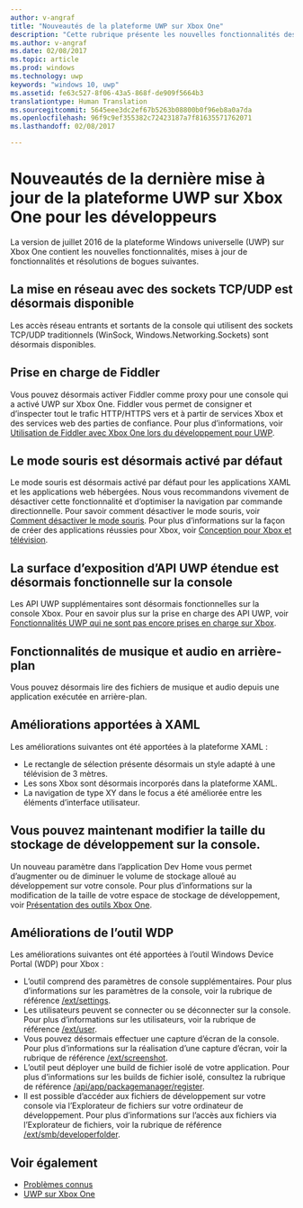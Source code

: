 ```yaml
---
author: v-angraf
title: "Nouveautés de la plateforme UWP sur Xbox One"
description: "Cette rubrique présente les nouvelles fonctionnalités des applications UWP sur Xbox One."
ms.author: v-angraf
ms.date: 02/08/2017
ms.topic: article
ms.prod: windows
ms.technology: uwp
keywords: "windows 10, uwp"
ms.assetid: fe63c527-8f06-43a5-868f-de909f5664b3
translationtype: Human Translation
ms.sourcegitcommit: 5645eee3dc2ef67b5263b08800b0f96eb8a0a7da
ms.openlocfilehash: 96f9c9ef355382c72423187a7f81635571762071
ms.lasthandoff: 02/08/2017

---
```


# <a name="whats-new-for-developers-in-the-latest-update-of-uwp-on-xbox-one"></a>Nouveautés de la dernière mise à jour de la plateforme UWP sur Xbox One pour les développeurs

La version de juillet 2016 de la plateforme Windows universelle (UWP) sur Xbox One contient les nouvelles fonctionnalités, mises à jour de fonctionnalités et résolutions de bogues suivantes.

## <a name="networking-using-tcpudp-sockets-is-now-available"></a>La mise en réseau avec des sockets TCP/UDP est désormais disponible  
Les accès réseau entrants et sortants de la console qui utilisent des sockets TCP/UDP traditionnels (WinSock, Windows.Networking.Sockets) sont désormais disponibles.

## <a name="fiddler-support"></a>Prise en charge de Fiddler
Vous pouvez désormais activer Fiddler comme proxy pour une console qui a activé UWP sur Xbox One. Fiddler vous permet de consigner et d’inspecter tout le trafic HTTP/HTTPS vers et à partir de services Xbox et des services web des parties de confiance. Pour plus d’informations, voir [Utilisation de Fiddler avec Xbox One lors du développement pour UWP](uwp-fiddler.md).

## <a name="mouse-mode-is-now-enabled-by-default"></a>Le mode souris est désormais activé par défaut
Le mode souris est désormais activé par défaut pour les applications XAML et les applications web hébergées.
Nous vous recommandons vivement de désactiver cette fonctionnalité et d’optimiser la navigation par commande directionnelle.
Pour savoir comment désactiver le mode souris, voir [Comment désactiver le mode souris](how-to-disable-mouse-mode.md).
Pour plus d’informations sur la façon de créer des applications réussies pour Xbox, voir [Conception pour Xbox et télévision](../input-and-devices/designing-for-tv.md#mouse-mode).

## <a name="extended-uwp-api-surface-area-is-now-functional-on-the-console"></a>La surface d’exposition d’API UWP étendue est désormais fonctionnelle sur la console
Les API UWP supplémentaires sont désormais fonctionnelles sur la console Xbox. Pour en savoir plus sur la prise en charge des API UWP, voir [Fonctionnalités UWP qui ne sont pas encore prises en charge sur Xbox](http://go.microsoft.com/fwlink/p/?LinkID=760755). 

## <a name="background-music-and-audio-capabilities"></a>Fonctionnalités de musique et audio en arrière-plan
Vous pouvez désormais lire des fichiers de musique et audio depuis une application exécutée en arrière-plan.

## <a name="xaml-improvements"></a>Améliorations apportées à XAML
Les améliorations suivantes ont été apportées à la plateforme XAML :
-    Le rectangle de sélection présente désormais un style adapté à une télévision de 3 mètres.
-    Les sons Xbox sont désormais incorporés dans la plateforme XAML.
-    La navigation de type XY dans le focus a été améliorée entre les éléments d’interface utilisateur. 

## <a name="you-can-now-change-the-size-of-allocated-developer-storage-on-the-console"></a>Vous pouvez maintenant modifier la taille du stockage de développement sur la console.
Un nouveau paramètre dans l’application Dev Home vous permet d’augmenter ou de diminuer le volume de stockage alloué au développement sur votre console. Pour plus d’informations sur la modification de la taille de votre espace de stockage de développement, voir [Présentation des outils Xbox One](introduction-to-xbox-tools.md).

## <a name="wdp-tool-enhancements"></a>Améliorations de l’outil WDP
Les améliorations suivantes ont été apportées à l’outil Windows Device Portal (WDP) pour Xbox :
 - L’outil comprend des paramètres de console supplémentaires. Pour plus d’informations sur les paramètres de la console, voir la rubrique de référence [/ext/settings](wdp-xboxsettings-api.md). 
 - Les utilisateurs peuvent se connecter ou se déconnecter sur la console. Pour plus d’informations sur les utilisateurs, voir la rubrique de référence [/ext/user](wdp-user-management.md).
 - Vous pouvez désormais effectuer une capture d’écran de la console. Pour plus d’informations sur la réalisation d’une capture d’écran, voir la rubrique de référence [/ext/screenshot](wdp-media-capture-api.md).
 - L’outil peut déployer une build de fichier isolé de votre application. Pour plus d’informations sur les builds de fichier isolé, consultez la rubrique de référence [/api/app/packagemanager/register](wdp-loose-folder-register-api.md).
 - Il est possible d’accéder aux fichiers de développement sur votre console via l’Explorateur de fichiers sur votre ordinateur de développement. Pour plus d’informations sur l’accès aux fichiers via l’Explorateur de fichiers, voir la rubrique de référence [/ext/smb/developerfolder](wdp-smb-api.md).

## <a name="see-also"></a>Voir également
- [Problèmes connus](known-issues.md)
- [UWP sur Xbox One](index.md)

